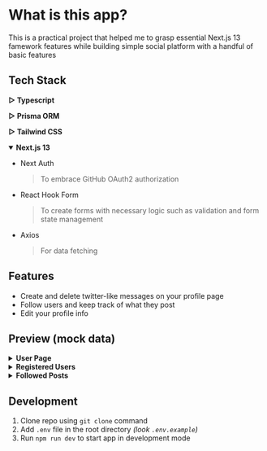 # What is this app?
This is a practical project that helped me to grasp essential Next.js 13 famework features while building simple social platform with a handful of basic features
<br/>

## Tech Stack
 <b>▷ Typescript</b>

 <b>▷ Prisma ORM</b>

 <b>▷ Tailwind CSS</b>

 <details open>
   <summary><b>Next.js 13</b></summary>

   - Next Auth
     > To embrace GitHub OAuth2 authorization 
   - React Hook Form
     > To create forms with necessary logic such as validation and form state management
   - Axios
     > For data fetching
</details>
   
## Features
  - Create and delete twitter-like messages on your profile page
  - Follow users and keep track of what they post
  - Edit your profile info

## Preview (mock data)
 <details>
   <summary><b>User Page</b></summary>

  ![image](https://github.com/stinger222/next-space/assets/39219491/2cb81d2e-375c-44b0-b301-ebd85050aed5)
</details>

 <details>
   <summary><b>Registered Users</b></summary>
  
   ![image](https://github.com/stinger222/next-space/assets/39219491/3a5ebd42-7c27-4b41-b438-203977c1a597)
</details>

 <details>
   <summary><b>Followed Posts</b></summary>
  
   ![image](https://github.com/stinger222/next-space/assets/39219491/0caa6863-bfab-4bc0-8588-7f483ecbbb4b)
</details>

## Development
1. Clone repo using `git clone` command
2. Add `.env` file in the root directory _(look `.env.example`)_
3. Run `npm run dev` to start app in development mode
